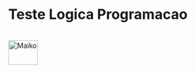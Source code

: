 # Teste Logica Programacao

<div style="display: inline_block"><br>
  <img align="center" alt="Maiko" height="50" width="60" src="https://cdn.jsdelivr.net/gh/devicons/devicon/icons/python/python-original.svg"">
    </div> 
    
 #
